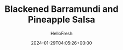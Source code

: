 ---
draft: true # Use this only for setting draft status
hidden: false # Use this to hide unwanted recipes
slug: # <post-title>
title: 'Blackened Barramundi and Pineapple Salsa'
description: "Pineapple salsa is our favorite way to feel warm weather vibes all year round. It’s sweet, juicy, and tangy, making it the perfect complement to crispy spiced barramundi. On the side, there’s roasted green beans and fluffy rice mixed with scallions and a squeeze of lime juice. No matter the temperature, one bite of this delicious dish will make everything feel a whole lot sunnier."
image: https://img.hellofresh.com/f_auto,fl_lossy,q_auto,w_1200/hellofresh_s3/image/2019-w20-r13-blackened-barramundi-and-pineapple-salsa-b18e43c5.jpg
date: 2024-01-29T04:05:26+00:00
author: HelloFresh

tags: []
categories: "main course"
cuisines: "American"
allergens: ['Fish', 'Milk']

calories: 550
preptime: ['30 minutes']
cooktime: # 180 = 3 Hours | In minutes
totaltime: PT30M
servings: 2

links:
  - description: "Pineapple salsa is our favorite way to feel warm weather vibes all year round. It’s sweet, juicy, and tangy, making it the perfect complement to crispy spiced barramundi. On the side, there’s roasted green beans and fluffy rice mixed with scallions and a squeeze of lime juice. No matter the temperature, one bite of this delicious dish will make everything feel a whole lot sunnier."
    website: https://www.hellofresh.com/recipes/blackened-barramundi-and-pineapple-salsa-5ca4fa90e3f3397ab6046be2
    image: https://img.hellofresh.com/f_auto,fl_lossy,q_auto,w_1200/hellofresh_s3/image/2019-w20-r13-blackened-barramundi-and-pineapple-salsa-b18e43c5.jpg
 
weight: # 1 | You can add weight to some posts to override the default sorting (date descending)

comments: false # Keep False

ingredients: ['2 unit Scallions', '½ cup Jasmine Rice', '4 ounce Pineapple', '6 ounce Green Beans', '1 unit Lime', '10 ounce Barramundi', '1 teaspoon Southwest Spice Blend', '4 teaspoon Vegetable Oil', '1 tablespoon Butter', ' Salt', ' Pepper']

instructionTitles: ['Cook Rice', 'Make Salsa', 'Roast Green Beans', 'Season Barramundi', 'Cook Barramundi', 'Finish and Serve']
instructions: ['Adjust rack to top position and preheat oven to 425 degrees. Wash and dry all produce. Trim and thinly slice scallions, separating whites from greens. Heat a drizzle of oil in a small pot over medium-high heat. Add scallion whites; cook 1-2 minutes. Stir in rice and ¾ cup water (1½ cups for 4 servings). Bring to a boil, then cover and reduce heat to low. Cook until tender, about 15 minutes.', 'Meanwhile, drain pineapple over a small bowl, reserving juice. Roughly chop pineapple. Trim green beans. Zest and quarter lime. In a second small bowl, combine pineapple, scallion greens, lime zest (to taste), juice from 1 lime wedge, and 2 TBSP pineapple juice (3 TBSP for 4 servings). Season with salt and pepper.', 'Toss green beans on a baking sheet with a drizzle of oil, salt, and pepper. Roast on top rack until browned and tender, 10-12 minutes.', 'Pat barramundi dry with paper towels; season all over with salt and pepper. Season flesh side of fish with Southwest Spice; rub to evenly coat.', 'Heat a large drizzle of oil in a large pan over medium-high heat. Add barramundi, skin side down. Cook until skin is crispy, 4-5 minutes. (TIP: Lower heat if skin begins to brown too quickly.) Flip and cook until fish is cooked through, 2-3 minutes. Turn off heat; transfer to a paper-towel-lined plate.', 'Fluff rice with a fork; stir in 1 TBSP butter (2 TBSP for 4 servings), remaining lime zest (to taste), and juice from 1 lime wedge. Season with salt and pepper. Divide rice, barramundi, and green beans between plates. Top fish with salsa. Serve with remaining lime wedges on the side for squeezing over.']
---